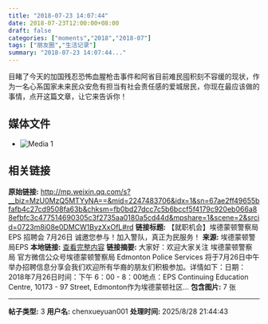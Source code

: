 ```yaml
---
title: "2018-07-23 14:07:44"
date: 2018-07-23T12:00:00+08:00
draft: false
categories: ["moments","2018","2018-07"]
tags: ["朋友圈","生活记录"]
summary: "2018-07-23 14:07:44..."
---
```


目睹了今天的加国残忍恐怖血腥枪击事件和阿省目前难民囤积刻不容缓的现状，作为一名心系国家未来民众安危有担当有社会责任感的爱城居民，你现在最应该做的事情，点开这篇文章，让它来告诉你！

## 媒体文件

- ![Media 1](/Moments/photos/2018-07-23/201807231407440.jpg)

## 相关链接

**原始链接:** http://mp.weixin.qq.com/s?__biz=MzU0MzQ5MTYyNA==&mid=2247483706&idx=1&sn=67ae2ff49655bfafb4c27cd9508fa63b&chksm=fb0bd27dcc7c5b6bccf5f4179c920eb066a88efbfc3c477514690305c3f2735aa0180a5cd44d&mpshare=1&scene=2&srcid=0723m8i08e0DMCW1ByzXxOfL#rd
**链接标题:** 【就职机会】埃德蒙顿警察局 EPS 招聘会 7月26日 诚邀您参与！加入警队，真正为民服务！
**来源:** 埃德蒙顿警局EPS
**本地链接:** [查看完整内容](/link_content/2018/07/2018-07-23-2/link_content/)
**链接摘要:** 大家好：欢迎大家关注 埃德蒙顿警察局 官方微信公众号埃德蒙顿警察局 Edmonton Police Services 将于7月26日中午举办招聘信息分享会我们欢迎所有华裔的朋友们积极参加。详情如下：日期：2018年7月26日时间：下午 6：00 - 8：00地点：EPS Continuing Education Centre, 10173 - 97 Street, Edmonton作为埃德蒙顿社区...
**包含图片:** 7 张

---

**帖子类型:** 3
**用户名:** chenxueyuan001
**处理时间:** 2025/8/28 21:44:43